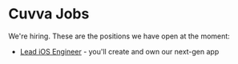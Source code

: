 # Cuvva Jobs

We're hiring. These are the positions we have open at the moment:

- [Lead iOS Engineer](engineer-ios-lead.md) - you'll create and own our next-gen app
